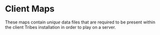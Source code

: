 # Client Maps
These maps contain *unique* data files that are required to be present within the client Tribes installation in order to play on a server.
